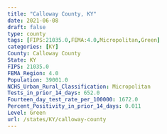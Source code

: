 ```yaml
---
title: "Calloway County, KY"
date: 2021-06-08
draft: false
type: county
tags: [FIPS:21035.0,FEMA:4.0,Micropolitan,Green]
categories: [KY]
County: Calloway County
State: KY
FIPS: 21035.0
FEMA_Region: 4.0
Population: 39001.0
NCHS_Urban_Rural_Classification: Micropolitan
Tests_in_prior_14_days: 652.0
Fourteen_day_test_rate_per_100000: 1672.0
Percent_Positivity_in_prior_14_days: 0.011
Level: Green
url: /states/KY/calloway-county
---
```



